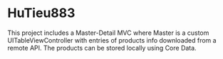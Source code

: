 # HuTieu883
This project includes a Master-Detail MVC where Master is a custom UITableViewController with entries of products info downloaded from a remote API. The products can be stored locally using Core Data.
